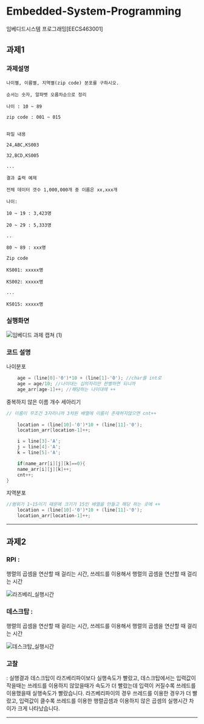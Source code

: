 # Embedded-System-Programming
임베디드시스템 프로그래밍[EECS463001]

## 과제1

### 과제설명

	나이별, 이름별, 지역별(zip code) 분포를 구하시오.

	순서는 숫자, 알파벳 오름차순으로 정리

	나이 : 10 ~ 89

	zip code : 001 ~ 015


	파일 내용

	24,ABC,KS003

	32,BCD,KS005

	...

	결과 출력 예제

	전체 데이터 갯수 1,000,000개 중 이름은 xx,xxx개

	나이:

	10 ~ 19 : 3,423명

	20 ~ 29 : 5,333명

	..

	80 ~ 89 : xxx명

	Zip code

	KS001: xxxxx명

	KS002: xxxxx명

	...

	KS015: xxxxx명

### 실행화면

![임베디드 과제 캡쳐 (1)](https://user-images.githubusercontent.com/45057466/97445516-af1ee080-1970-11eb-8dd7-d07efaee4189.png)

### 코드 설명


나이분포
```c
	age = (line[0]-'0')*10 + (line[1]-'0'); //char를 int로
	age = age/10; //나이대는 십의자리만 판별하면 되니까
	age_arr[age-1]++; //해당하는 나이대에 ++
```

중복하지 않은 이름 개수 세아리기
```c
// 이름이 무조건 3자리니까 3차원 배열에 이름이 존재하지않으면 cnt++
  
	location = (line[10]-'0')*10 + (line[11]-'0');
	location_arr[location-1]++;

	i = line[3]-'A';
	j = line[4]-'A';
	k = line[5]-'A';

	if(name_arr[i][j][k]==0){
	name_arr[i][j][k]++;
	cnt++;
}
```
지역분포
```c
//범위가 1~15이기 때문에 크기가 15인 배열을 만들고 해당 하는 곳에 ++
	location = (line[10]-'0')*10 + (line[11]-'0');
	location_arr[location-1]++;
```

-----------------------------------------------------------------
## 과제2

### RPI : 
 행렬의 곱셈을 연산할 때 걸리는 시간,
 쓰레드를 이용해서 행렬의 곱셈을 연산할 때 걸리는 시간
 
 
![라즈베리_실행시간](https://user-images.githubusercontent.com/45057466/97439853-0e2d2700-196a-11eb-8364-df1013842678.png)



### 데스크탑 : 
  행렬의 곱셈을 연산할 때 걸리는 시간,
 쓰레드를 이용해서 행렬의 곱셈을 연산할 때 걸리는 시간

![데스크탑_실행시간](https://user-images.githubusercontent.com/45057466/97439846-0cfbfa00-196a-11eb-959a-3a7c25073775.png)


### 고찰

: 실행결과 데스크탑이 라즈베리파이보다 실행속도가 빨랐고, 데스크탑에서는 입력값이 작을때는 쓰레드를 이용하지 않았을때가 속도가 더 빨랐는데 입력이 커질수록 쓰레드를 이용했을때 실행속도가 빨랐습니다. 라즈베리파이의 경우 쓰레드를 이용한 경우가 더 빨랐고, 입력값이 클수록 쓰레드를 이용한 행렬곱셈과 이용하지 않은 곱셈의 실행시간 차이가 크게 나타났습니다.

 
------------------------------------------------------------------

